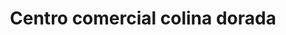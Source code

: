 ---
title: "Centro comercial colina dorada"
url: /barcelona/centro-comercial-colina-dorada/
shop: Einkaufszentrum
---